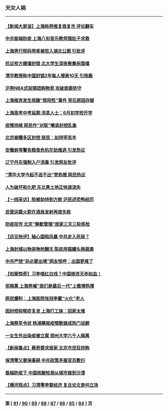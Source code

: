 ### 天灾人祸
---
#### [【新闻大家谈】上海称将推复商复市 评论翻车](../../pages/ncid280/n13738541.md) 
#### [中共极端防疫 上海八旬音乐教师饿肚子求救](../../pages/ncid280/n13738037.md) 
#### [上海男行程码带星被拒入湖北公厕 引批评](../../pages/ncid280/n13738407.md) 
#### [抗议校方建墙封锁 北大学生深夜聚集拆围墙](../../pages/ncid280/n13738065.md) 
#### [清华教授称中国封锁2年每人增寿10天 引炮轰](../../pages/ncid280/n13738102.md) 
#### [沪男NBA式投掷团购物资 攻破居委防守](../../pages/ncid280/n13737933.md) 
#### [上海接连发生核酸“假阳性”事件 背后原因存疑](../../pages/ncid280/n13737818.md) 
#### [上海高考中考延期 消息人士：6月初学校开学](../../pages/ncid280/n13737805.md) 
#### [疫情持续 网民作“对联”嘲讽封控乱象](../../pages/ncid280/n13737182.md) 
#### [北京被曝多区封控 居民：如待宰羔羊](../../pages/ncid280/n13735980.md) 
#### [安徽蚌埠警告粮食危机在劫难逃 引发热议](../../pages/ncid280/n13736542.md) 
#### [辽宁丹东强制入户消毒 引发网友批评](../../pages/ncid280/n13736792.md) 
#### [“清华大学今起不进不出”登热搜 网民热议](../../pages/ncid280/n13736755.md) 
#### [人为破坏和化肥 东北黑土地正快速流失](../../pages/ncid280/n13736483.md) 
#### [【一线采访】险被劫持到方舱 沪民述恐怖经历](../../pages/ncid280/n13735476.md) 
#### [民营运载火箭在酒泉发射再度失败](../../pages/ncid280/n13736353.md) 
#### [防疫技穷 北京“静默管理”居家三天三轮核检](../../pages/ncid280/n13736366.md) 
#### [【远见快评】轴心国陷风暴 中共走入死局？](../../pages/ncid280/n13736227.md) 
#### [上海封城以物易物抢翻天 陈奕用猫罐头换蔬果](../../pages/ncid280/n13736156.md) 
#### [中共严控“非必要出境”网友惊呼：出国更难了](../../pages/ncid280/n13735911.md) 
#### [【拍案惊奇】习李唱红白戏？中国接连天赤如血！](../../pages/ncid280/n13735819.md) 
#### [拒隔离 上海男喊“我们是最后一代”上微博热搜](../../pages/ncid280/n13735808.md) 
#### [网民爆料：上海医院张冠李戴“火化”老人](../../pages/ncid280/n13735862.md) 
#### [因封控抑郁症复发 上海打工妹：回家太难](../../pages/ncid280/n13735860.md) 
#### [上海祭军令状 杨浦瞒报疫情数据成热门话题](../../pages/ncid280/n13735363.md) 
#### [一女生外出染疫被立案 郑州大学六千人隔离](../../pages/ncid280/n13735283.md) 
#### [【新闻看点】蔡奇要求居家 北京市民狂抢购](../../pages/ncid280/n13734674.md) 
#### [保清零又要保春耕 中共政策矛盾官员敷衍](../../pages/ncid280/n13735030.md) 
#### [极端防疫下 中国核酸检测从城市做到沙漠](../../pages/ncid280/n13734893.md) 
#### [【横河观点】习清零李要经济 复旦论文是何立场](../../pages/ncid280/n13734952.md) 

---
#### 第 [ [91](./91.md) / [90](./90.md) / [89](./89.md) / [88](./88.md) / [87](./87.md) / [86](./86.md) / [85](./85.md) / [84](./84.md) ] 页
